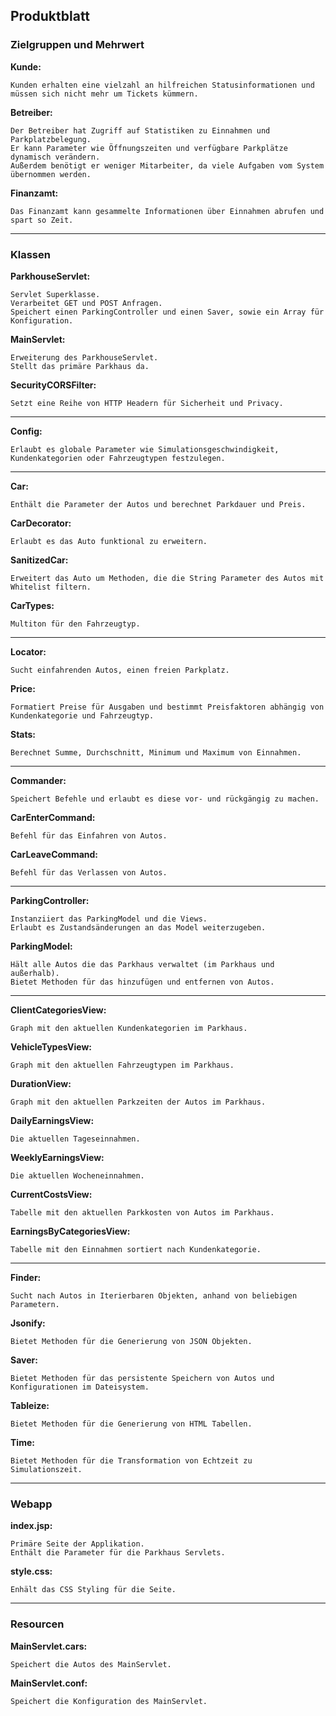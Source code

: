 
## Produktblatt

### Zielgruppen und Mehrwert

**Kunde:**

    Kunden erhalten eine vielzahl an hilfreichen Statusinformationen und müssen sich nicht mehr um Tickets kümmern.

**Betreiber:**

    Der Betreiber hat Zugriff auf Statistiken zu Einnahmen und Parkplatzbelegung.
    Er kann Parameter wie Öffnungszeiten und verfügbare Parkplätze dynamisch verändern.
    Außerdem benötigt er weniger Mitarbeiter, da viele Aufgaben vom System übernommen werden.

**Finanzamt:**

    Das Finanzamt kann gesammelte Informationen über Einnahmen abrufen und spart so Zeit.

---

### Klassen

**ParkhouseServlet:**

    Servlet Superklasse.
    Verarbeitet GET und POST Anfragen.
    Speichert einen ParkingController und einen Saver, sowie ein Array für Konfiguration.

**MainServlet:**

    Erweiterung des ParkhouseServlet.
    Stellt das primäre Parkhaus da.

**SecurityCORSFilter:**

    Setzt eine Reihe von HTTP Headern für Sicherheit und Privacy.

---

**Config:**

    Erlaubt es globale Parameter wie Simulationsgeschwindigkeit, Kundenkategorien oder Fahrzeugtypen festzulegen.

---

**Car:**

    Enthält die Parameter der Autos und berechnet Parkdauer und Preis.

**CarDecorator:**

    Erlaubt es das Auto funktional zu erweitern.

**SanitizedCar:**

    Erweitert das Auto um Methoden, die die String Parameter des Autos mit Whitelist filtern.

**CarTypes:**

    Multiton für den Fahrzeugtyp.

---

**Locator:**

    Sucht einfahrenden Autos, einen freien Parkplatz.

**Price:**

    Formatiert Preise für Ausgaben und bestimmt Preisfaktoren abhängig von Kundenkategorie und Fahrzeugtyp.

**Stats:**

    Berechnet Summe, Durchschnitt, Minimum und Maximum von Einnahmen.

---

**Commander:**

    Speichert Befehle und erlaubt es diese vor- und rückgängig zu machen.

**CarEnterCommand:**

    Befehl für das Einfahren von Autos.

**CarLeaveCommand:**

    Befehl für das Verlassen von Autos.

---

**ParkingController:**

    Instanziiert das ParkingModel und die Views.
    Erlaubt es Zustandsänderungen an das Model weiterzugeben.

**ParkingModel:**

    Hält alle Autos die das Parkhaus verwaltet (im Parkhaus und außerhalb).
    Bietet Methoden für das hinzufügen und entfernen von Autos.

---

**ClientCategoriesView:**

    Graph mit den aktuellen Kundenkategorien im Parkhaus.

**VehicleTypesView:**

    Graph mit den aktuellen Fahrzeugtypen im Parkhaus.

**DurationView:**

    Graph mit den aktuellen Parkzeiten der Autos im Parkhaus.

**DailyEarningsView:**

    Die aktuellen Tageseinnahmen.

**WeeklyEarningsView:**

    Die aktuellen Wocheneinnahmen.

**CurrentCostsView:**

    Tabelle mit den aktuellen Parkkosten von Autos im Parkhaus.

**EarningsByCategoriesView:**

    Tabelle mit den Einnahmen sortiert nach Kundenkategorie.

---

**Finder:**

    Sucht nach Autos in Iterierbaren Objekten, anhand von beliebigen Parametern.

**Jsonify:**

    Bietet Methoden für die Generierung von JSON Objekten.

**Saver:**

    Bietet Methoden für das persistente Speichern von Autos und Konfigurationen im Dateisystem.

**Tableize:**

    Bietet Methoden für die Generierung von HTML Tabellen.

**Time:**

    Bietet Methoden für die Transformation von Echtzeit zu Simulationszeit.

---

### Webapp

**index.jsp:**

    Primäre Seite der Applikation.
    Enthält die Parameter für die Parkhaus Servlets.

**style.css:**

    Enhält das CSS Styling für die Seite.

---

### Resourcen

**MainServlet.cars:**

    Speichert die Autos des MainServlet.

**MainServlet.conf:**

    Speichert die Konfiguration des MainServlet.
